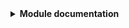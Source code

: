 
<details>
  <summary>
   <b>Module documentation</b>
  </summary>

---
<!-- BEGIN_TF_DOCS -->
### Modules

No modules.

### Inputs

| Name | Description | Type | Default |
|------|-------------|------|---------|
| admin\_password | <sub>Vault password for the main user, used for login purposes.</sub> | `string` | `"replaceMe"` |
| admin\_username | <sub>Vault plaintext username to login.</sub> | `string` | `"gruber"` |
| api\_url | <sub>Vault password for the main user, used for login purposes.</sub> | `string` | `"http://localhost:8200/"` |
| endpoint\_path | <sub>Vault password for the main user, used for login purposes.</sub> | `string` | `""` |
| root\_token | <sub>Vault password for the main user, used for login purposes.</sub> | `string` | n/a |

### Outputs

No outputs.
<!-- END_TF_DOCS -->
</details>